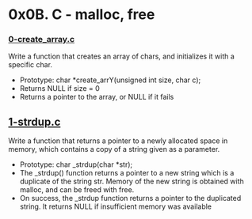 # 0x0B. C - malloc, free

### [0-create_array.c]()
Write a function that creates an array of chars, and initializes it with a specific char.
* Prototype: char \*create_arrY(unsigned int size, char c);
* Returns NULL if size = 0
* Returns a pointer to the array, or NULL if it fails

## [1-strdup.c]()
Write a function that returns a pointer to a newly allocated space in memory, which contains a copy of a string given as a parameter.
* Prototype: char \_strdup(char \*str);
* The \_strdup() function returns a pointer to a new string which is a duplicate of the string str. Memory of the new string is obtained with malloc, and can be freed with free.
* On success, the \_strdup function returns a pointer to the duplicated string. It returns NULL if insufficient memory was available

